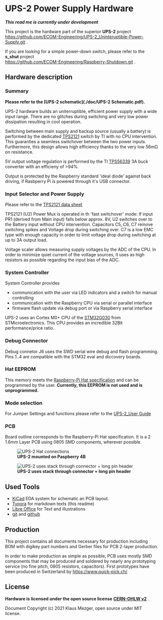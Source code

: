 # UPS-2 Power Supply Hardware

***This read me is currently under development***  

This project is the hardware part of the superior **UPS-2** project  
https://github.com/ECOM-Engineering/UPS-2_Uninteruptible-Power-Supply.git .

If you are looking for a simple power-down switch, please refer to the  **s_shut** project  
https://github.com/ECOM-Engineering/Raspberry-Shutdown.git .



## Hardware description

### Summary

**Please refer to the [UPS-2 schematic](./doc/UPS-2 Schematic.pdf).**

UPS-2 hardware builds an uniterruptible, efficient  power supply with a wide input range. There are no glitches during switching and very low power dissipation resulting in cool operation.

Switching between main supply and backup source (usually a battery) is performed by the dedicated [TPS2121](https://www.ti.com/product/TPS2121) switch by TI with no CPU intervention. This guaranties a seamless switchover between the two power inputs. Furthermore, this design allows high efficiency thanks to the very low 56mΩ on resistance. 

5V output voltage regulation is performed by the TI [TPS56339](https://www.ti.com/product/TPS56339) 3A buck converter with an efficieny of >94%. 

Output is protected by the Raspberry standard 'ideal diode' against back driving, if Rasbperry Pi is powered through it's USB connector.

### Input Selector and Power Supply

Please refer to the [TPS2121 data sheet](https://www.ti.com/lit/ds/symlink/tps2121.pdf?ts=1623582270012&ref_url=https%253A%252F%252Fwww.google.com%252F) 

TPS2121 (U2) Power Mux is operated in th 'fast switchover' mode: If input PR1 (derived from Main input) falls below approx. 8V,  U2 switches over to the Battery input without CPU intervention. Capacitors C5, C6, C7 remove switching spikes and Voltage drop during switching over. C7 is a low EMC type with enough capacity in order to limit voltage drop during switching at up to 3A output load.

Voltage scaler allows measuring supply voltages by the ADC of the CPU. In order to minimize quiet current of the voltage sources, it uses as high resistors as possible regarding the input bias of the ADC.

### System Controller

System Controller provides 

- communication with the user via LED indicators and a switch for manual controlling 
- communication with the Raspberry CPU via serial or parallel interface
- firmware flash update via debug port or via Raspberry serial interface

UPS-2 uses an Cortex M0+ CPU of the [STM32G030](https://www.st.com/en/microcontrollers-microprocessors/stm32g030j6.html)  from STMicroelectronics. This CPU provides an incredible 32Bit performance/price ratio. 


### Debug Connector

Debug connetor J6 uses the SWD serial wire debug and flash programming. Pins 1..4 are compatible with the STM32 eval and diccovery boards.

### Hat EEPROM

This memory meets the [Raspberry-Pi Hat specification](https://github.com/raspberrypi/hats) and can be programmed by the user. **Currently, this EEPROM is not used and is unprogrammed.**

### Mode selection

For Jumper Settings and functions please refer to the [UPS-2_User Guide](../UPS-2-Project-repository/UPS-2_Uninteruptible-Power-Supply/doc/user-guide.md)

###  PCB

Board outline corresponds to the Raspberry-Pi Hat specification. It is a 2 1.6mm Layer PCB using 0805 SMD components, wherever possible.



<figure>
  <img
  src="..\UPS-2-Project-repository\UPS-2_Uninteruptible-Power-Supply\images\P1070269_cut.JPG"
  alt="UPS-2 Hat connections">
    <figcaption><b>UPS-2 mounted on Paspberry 4B</b></figcaption>
</figure>






<figure>
  <img
  src="../images/P1070253_cut.JPG" 
  alt="UPS-2 uses stack through connector + long pin header">
    <figcaption><b>UPS-2 uses stack through connector + long pin header</b></figcaption>
</figure>



## Used Tools

- [KiCad](https://kicad.org/) EDA system for schematic an PCB layout.
- [Typora](https://typora.io/) for markdown texts (this readme)
- [Libre Office](https://www.libreoffice.org/) for Text and illustrations
- [git](https://git-scm.com/) and [github](https://github.com/)



## Production

This project contains all documents necessary for production including BOM with digikey part numbers and Gerber files for PCB 2-layer production.

In order to make production as simple as possible, PCB uses mostly SMD components that may be produced and soldered by nearly any prototyping service (no fine pitch, 0805 resistors, capacitors). First prototypes have been produced in Switzerland by https://www.quick-pick.ch/. 



## License

**Hardware is licensed under the open source license**  [**CERN-OHLW v2**](https://github.com/ECOM-Engineering/UPS-2_PowerSupply_HW/blob/main/doc/cern_ohl_w_v2.pdf) .

Document Copyright (c) 2021 Klaus Mezger, open source under MIT license. 

